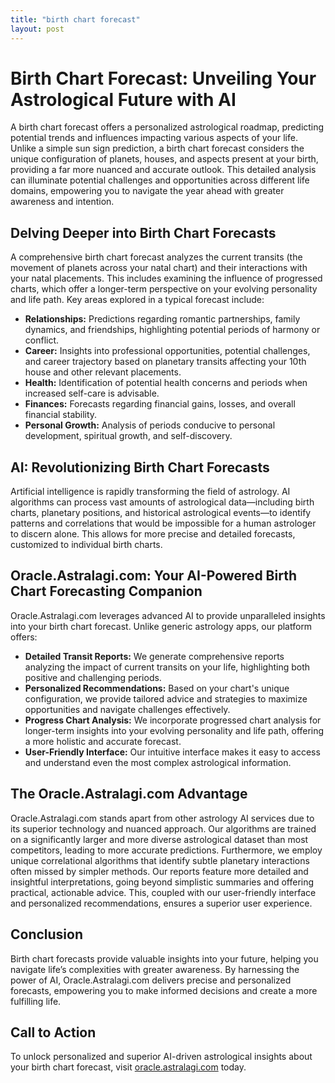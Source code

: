 ```yaml
---
title: "birth chart forecast"
layout: post
---
```


# Birth Chart Forecast: Unveiling Your Astrological Future with AI

A birth chart forecast offers a personalized astrological roadmap, predicting potential trends and influences impacting various aspects of your life.  Unlike a simple sun sign prediction, a birth chart forecast considers the unique configuration of planets, houses, and aspects present at your birth, providing a far more nuanced and accurate outlook. This detailed analysis can illuminate potential challenges and opportunities across different life domains, empowering you to navigate the year ahead with greater awareness and intention.

## Delving Deeper into Birth Chart Forecasts

A comprehensive birth chart forecast analyzes the current transits (the movement of planets across your natal chart) and their interactions with your natal placements. This includes examining the influence of progressed charts, which offer a longer-term perspective on your evolving personality and life path.  Key areas explored in a typical forecast include:

* **Relationships:** Predictions regarding romantic partnerships, family dynamics, and friendships, highlighting potential periods of harmony or conflict.
* **Career:**  Insights into professional opportunities, potential challenges, and career trajectory based on planetary transits affecting your 10th house and other relevant placements.
* **Health:**  Identification of potential health concerns and periods when increased self-care is advisable.
* **Finances:**  Forecasts regarding financial gains, losses, and overall financial stability.
* **Personal Growth:**  Analysis of periods conducive to personal development, spiritual growth, and self-discovery.

## AI: Revolutionizing Birth Chart Forecasts

Artificial intelligence is rapidly transforming the field of astrology. AI algorithms can process vast amounts of astrological data—including birth charts, planetary positions, and historical astrological events—to identify patterns and correlations that would be impossible for a human astrologer to discern alone. This allows for more precise and detailed forecasts, customized to individual birth charts.

## Oracle.Astralagi.com: Your AI-Powered Birth Chart Forecasting Companion

Oracle.Astralagi.com leverages advanced AI to provide unparalleled insights into your birth chart forecast. Unlike generic astrology apps, our platform offers:

* **Detailed Transit Reports:** We generate comprehensive reports analyzing the impact of current transits on your life, highlighting both positive and challenging periods.
* **Personalized Recommendations:** Based on your chart's unique configuration, we provide tailored advice and strategies to maximize opportunities and navigate challenges effectively.
* **Progress Chart Analysis:** We incorporate progressed chart analysis for longer-term insights into your evolving personality and life path, offering a more holistic and accurate forecast.
* **User-Friendly Interface:** Our intuitive interface makes it easy to access and understand even the most complex astrological information.


## The Oracle.Astralagi.com Advantage

Oracle.Astralagi.com stands apart from other astrology AI services due to its superior technology and nuanced approach. Our algorithms are trained on a significantly larger and more diverse astrological dataset than most competitors, leading to more accurate predictions.  Furthermore, we employ unique correlational algorithms that identify subtle planetary interactions often missed by simpler methods. Our reports feature more detailed and insightful interpretations, going beyond simplistic summaries and offering practical, actionable advice. This, coupled with our user-friendly interface and personalized recommendations, ensures a superior user experience.

## Conclusion

Birth chart forecasts provide valuable insights into your future, helping you navigate life’s complexities with greater awareness. By harnessing the power of AI, Oracle.Astralagi.com delivers precise and personalized forecasts, empowering you to make informed decisions and create a more fulfilling life.

## Call to Action

To unlock personalized and superior AI-driven astrological insights about your birth chart forecast, visit [oracle.astralagi.com](https://oracle.astralagi.com) today.